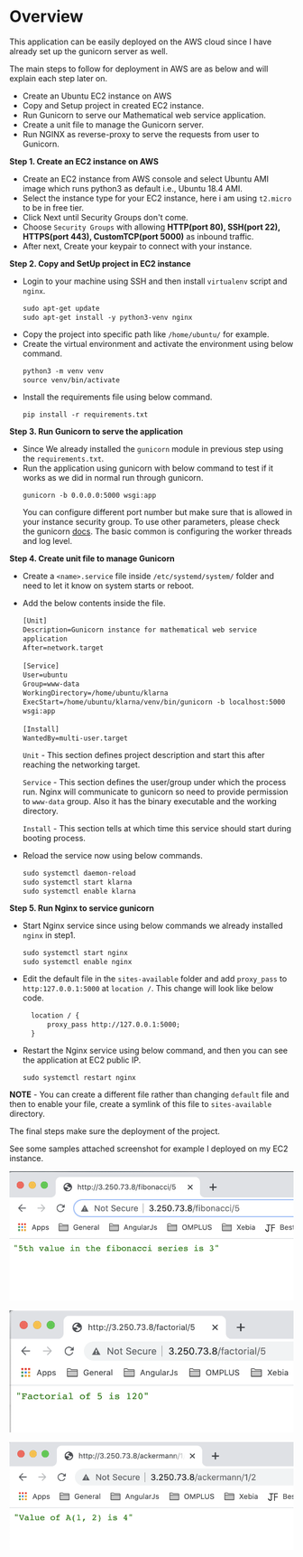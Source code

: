 # Overview 
This application can be easily deployed on the AWS cloud since I have already set up the gunicorn server as well. 

The main steps to follow for deployment in AWS are as below and will explain each step later on.
* Create an Ubuntu EC2 instance on AWS
* Copy and Setup project in created EC2 instance.
* Run Gunicorn to serve our Mathematical web service application.
* Create a unit file to manage the Gunicorn server.
* Run NGINX as reverse-proxy to serve the requests from user to Gunicorn.

**Step 1. Create an EC2 instance on AWS**

* Create an EC2 instance from AWS console and select Ubuntu AMI image which runs python3 as default i.e., Ubuntu 18.4 AMI.
* Select the instance type for your EC2 instance, here i am using `t2.micro` to be in free tier.
* Click Next until Security Groups don't come.
* Choose `Security Groups` with allowing **HTTP(port 80), SSH(port 22), HTTPS(port 443), CustomTCP(port 5000)** as 
  inbound traffic.
* After next, Create your keypair to connect with your instance.

**Step 2. Copy and SetUp project in EC2 instance**

* Login to your machine using SSH and then install `virtualenv` script and `nginx`.
    ```
    sudo apt-get update 
    sudo apt-get install -y python3-venv nginx
    ```
* Copy the project into specific path like `/home/ubuntu/` for example.
* Create the virtual environment and activate the environment using below command. 
    ```
    python3 -m venv venv
    source venv/bin/activate
    ```
* Install the requirements file using below command.
    ```
    pip install -r requirements.txt
    ```

**Step 3. Run Gunicorn to serve the application**

* Since We already installed the `gunicorn` module in previous step using the `requirements.txt`. 
* Run the application using gunicorn with below command to test if it works as we did in normal run through gunicorn.
    ```
    gunicorn -b 0.0.0.0:5000 wsgi:app
    ```
  You can configure different port number but make sure that is allowed in your instance security group. To use other 
  parameters, please check the gunicorn [docs](https://docs.gunicorn.org/en/latest/settings.html#settings). The basic 
  common is configuring the worker threads and log level.
  
**Step 4. Create unit file to manage Gunicorn**

* Create a `<name>.service` file inside `/etc/systemd/system/` folder and need to let it know on system starts or reboot.
* Add the below contents inside the file.
    ```
    [Unit]
    Description=Gunicorn instance for mathematical web service application
    After=network.target
    
    [Service]
    User=ubuntu
    Group=www-data
    WorkingDirectory=/home/ubuntu/klarna
    ExecStart=/home/ubuntu/klarna/venv/bin/gunicorn -b localhost:5000 wsgi:app
    
    [Install]
    WantedBy=multi-user.target
    ```
  `Unit` - This section defines project description and start this after reaching the networking target.
  
  `Service` - This section defines the user/group under which the process run. Nginx will communicate to gunicorn so 
   need to provide permission to `www-data` group. Also it has the binary executable and the working directory.
  
   `Install` - This section tells at which time this service should start during booting process.

* Reload the service now using below commands.
    ```
    sudo systemctl daemon-reload
    sudo systemctl start klarna
    sudo systemctl enable klarna
    ```
**Step 5. Run Nginx to service gunicorn**

* Start Nginx service since using below commands we already installed `nginx` in step1. 
    ```
    sudo systemctl start nginx
    sudo systemctl enable nginx
    ```
* Edit the default file in the `sites-available` folder and add `proxy_pass` to `http:127.0.0.1:5000` at `location /`. 
This change will look like below code.
  ```
    location / {
        proxy_pass http://127.0.0.1:5000;
    }
  ```
  
* Restart the Nginx service using below command, and then you can see the application at EC2 public IP.
    ```
    sudo systemctl restart nginx
    ```

**NOTE** - You can create a different file rather than changing `default` file and then to enable your file, create a 
symlink of this file to `sites-available` directory. 

The final steps make sure the deployment of the project.

See some samples attached screenshot for example I deployed on my EC2 instance. 

![Fibonacci REST API example](examples/fibonacci-rest-api.png)

![Factorial REST API example](examples/factorial-rest-api.png)

![Ackermann REST API example](examples/ackermann-rest-api.png)


